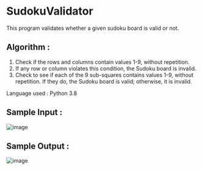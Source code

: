 # SudokuValidator
This program validates whether a given sudoku board is valid or not.

## Algorithm :
1) Check if the rows and columns contain values 1-9, without repetition.
2) If any row or column violates this condition, the Sudoku board is invalid.
3) Check to see if each of the 9 sub-squares contains values 1-9, without repetition. If they do, the Sudoku board is valid; otherwise, it is invalid.

Language used : Python 3.8

## Sample Input :
![image](https://user-images.githubusercontent.com/80042740/116354768-83dd5700-a816-11eb-9a81-b6b5127c81d0.png)

## Sample Output :
![image](https://user-images.githubusercontent.com/80042740/116354835-9b1c4480-a816-11eb-8a85-d62e517bd292.png)
